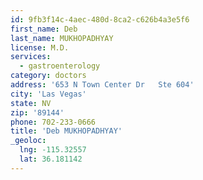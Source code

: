 ```yaml
---
id: 9fb3f14c-4aec-480d-8ca2-c626b4a3e5f6
first_name: Deb
last_name: MUKHOPADHYAY
license: M.D.
services:
  - gastroenterology
category: doctors
address: '653 N Town Center Dr   Ste 604'
city: 'Las Vegas'
state: NV
zip: '89144'
phone: 702-233-0666
title: 'Deb MUKHOPADHYAY'
_geoloc:
  lng: -115.32557
  lat: 36.181142
---
```

